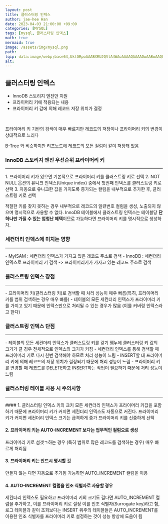 ```yaml
---
layout: post  
title: 클러스터링 인덱스  
author: jae-hee Han  
date: 2023-04-03 21:00:00 +09:00  
categories: [MYSQL]  
tags: [mysql, 클러스터링 인덱스]  
math: true  
mermaid: true  
image: /assets/img/mysql.png  
path:   
lqip: data:image/webp;base64,UklGRpoAAABXRUJQVlA4WAoAAAAQAAAADwAABwAAQUxQSDIAAAARL0AmbZurmr57yyIiqE8oiG0bejIYEQTgqiDA9vqnsUSI6H+oAERp2HZ65qP/VIAWAFZQOCBCAAAA8AEAnQEqEAAIAAVAfCWkAALp8sF8rgRgAP7o9FDvMCkMde9PK7euH5M1m6VWoDXf2FkP3BqV0ZYbO6NA/VFIAAAA  
alt:
---
```


## 클러스터링 인덱스 
- InnoDB 스토리지 엔진만 지원
- 프라이머리 키에 적용되는 내용
- 프라이머리 키 값에 의해 레코드 저장 위치가 결정 
<br/>

프라이머리 키 기반의 검색이 매우 빠르지만 레코드의 저장이나 프라이머리 키의 변경이 상대적으로 느리다
  
B-Tree 와 비슷하지만 리프노드에 레코드의 모든 컬럼이 같이 저장돼 있음
<br/>

### InnoDB 스토리지 엔진 우선순위 프라이머리 키
<hr/>
1. 프라이머리 키가 있으면 기본적으로 프라이머리 키를 클러스트링 키로 선택
2. NOT NULL 옵션의 유니크 인덱스(Unique index) 중에서 첫번째 인덱스를 클러스트링 키로 선택
3. 자동으로 유니크한 값을 가지도록 증가되는 컬럼을 내부적으로 추가한 후, 클러스트링 키로 선택

적절한 키를 찾지 못하는 경우 내부적으로 레코드의 일련번호 컬럼을 생성, 노출되지 않으며 명시적으로 사용할 수 없다. 
InnoDB 테이블에서 클러스트링 인덱스는 테이블당 **단 하나만 가질 수 있는 엄청난 혜택**이므로 가능하다면 프라이머리 키를 명시적으로 생성하자.
<br/>

### 세컨더리 인덱스에 미치는 영향
<hr/>
- MyISAM : 세컨더리 인덱스가 가지고 있은 레코드 주소로 검색 
- InnoDB : 세컨더리 인덱스로 프라이머리 키 검색 -> 프라이머리키가 가자고 있는 레코드 주소로 검색
<br/>

### 클러스트링 인덱스 장점
<hr/>
- 프라이머리 키(클러스터링 키)로 검색할 때 처리 성능이 매우 빠름(특히, 프라이머리 키를 범위 검색하는 경우 매우 빠름)
- 테이블의 모든 세컨더리 인덱스가 프라이머리 키를 가지고 있기 때문에 인덱스만으로 처리될 수 있는 경우가 많음 (이를 커버링 인덱스라고 한다)
<br/>

### 클러스트링 인덱스 단점
<hr/>
- 테이블의 모든 세컨더리 인덱스가 클러스트링 키를 갖기 땜누에 클러스터링 키 값의 크기가 클 경우 전체적으로 인덱스의 크기가 커짐
- 세컨더리 인덱스를 통해 검색할 때 프라이머리 키로 다시 한번 검색해야 하므로 처리 성능이 느림
- INSERT할 대 프라이머리 키에 의해 레코드의 저장 위치가 결정되기 때문에 처리 성능이 느림 
- 프라이머리 키를 변경할 때 레코드를 DELETE하고 INSERT하는 작업이 필요하기 때문에 처리 성능이 느림
<br/>

### 클러스터링 테이블 사용 시 주의사항 
<hr/>
#### 1. 클러스터링 인덱스 키의 크키 
모든 세컨더리 인덱스가 프라이머리 키값을 포함하기 때문에 프라이머리 키가 커지면 세컨더리 인덱스도 자동으로 커진다. 
프라이머리 키가 커지면 세컨더리 인덱스 크기는 급격하게 증가 프라이머리 키를 신중하게 선택

#### 2. 프라이머리 키는 AUTO-INCREMENT 보다는 업무적인 컬럼으로 생성
프라이머리 키로 섬갯ㄱ하는 경우 (특히 범위로 많은 레코드를 검색하는 경우) 매우 빠르게 처리됨 

#### 3. 프라이머리 키는 반드시 명시할 것
만들지 않는 다면 자동으로 추가됨 가능하면 AUTO_INCREMENT 컬럼을 이용 

#### 4. AUTO-INCREMENT 컬럼을 인조 식별자로 사용할 경우 
세컨더리 인덱스도 필요하고 프라이머리 키의 크기도 길다면 AUTO_INCREMENT 컬럼을 추가하고, 이를 프라이머리 키로 설정
이를 인조 식별자(Surrogate key)라고 함, 로그 테이블과 같이 조회보다는 INSERT 위주의 테이블들은 AUTO_INCREMENT를 
이용한 인조 식별자를 프라이머리 키로 설정하는 것이 성능 향상에 도움이 됨







